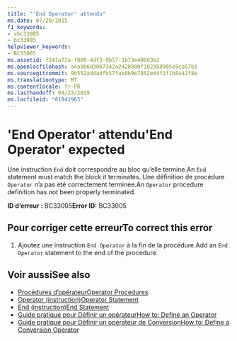 ```yaml
---
title: "'End Operator' attendu"
ms.date: 07/20/2015
f1_keywords:
- vbc33005
- bc33005
helpviewer_keywords:
- BC33005
ms.assetid: f141a72a-f009-4df3-9b57-1b73e40683b2
ms.openlocfilehash: a4a9b6d3067342a2428000f10235d905e5ca57b5
ms.sourcegitcommit: 9b552addadfb57fab0b9e7852ed4f1f1b8a42f8e
ms.translationtype: MT
ms.contentlocale: fr-FR
ms.lasthandoff: 04/23/2019
ms.locfileid: "61941965"
---
```

# <a name="end-operator-expected"></a><span data-ttu-id="8221d-102">'End Operator' attendu</span><span class="sxs-lookup"><span data-stu-id="8221d-102">'End Operator' expected</span></span>
<span data-ttu-id="8221d-103">Une instruction `End` doit correspondre au bloc qu’elle termine.</span><span class="sxs-lookup"><span data-stu-id="8221d-103">An `End` statement must match the block it terminates.</span></span> <span data-ttu-id="8221d-104">Une définition de procédure `Operator` n’a pas été correctement terminée.</span><span class="sxs-lookup"><span data-stu-id="8221d-104">An `Operator` procedure definition has not been properly terminated.</span></span>  
  
 <span data-ttu-id="8221d-105">**ID d’erreur :** BC33005</span><span class="sxs-lookup"><span data-stu-id="8221d-105">**Error ID:** BC33005</span></span>  
  
## <a name="to-correct-this-error"></a><span data-ttu-id="8221d-106">Pour corriger cette erreur</span><span class="sxs-lookup"><span data-stu-id="8221d-106">To correct this error</span></span>  
  
1. <span data-ttu-id="8221d-107">Ajoutez une instruction `End Operator` à la fin de la procédure.</span><span class="sxs-lookup"><span data-stu-id="8221d-107">Add an `End Operator` statement to the end of the procedure.</span></span>  
  
## <a name="see-also"></a><span data-ttu-id="8221d-108">Voir aussi</span><span class="sxs-lookup"><span data-stu-id="8221d-108">See also</span></span>

- [<span data-ttu-id="8221d-109">Procédures d’opérateur</span><span class="sxs-lookup"><span data-stu-id="8221d-109">Operator Procedures</span></span>](../../visual-basic/programming-guide/language-features/procedures/operator-procedures.md)
- [<span data-ttu-id="8221d-110">Operator (instruction)</span><span class="sxs-lookup"><span data-stu-id="8221d-110">Operator Statement</span></span>](../../visual-basic/language-reference/statements/operator-statement.md)
- [<span data-ttu-id="8221d-111">End (instruction)</span><span class="sxs-lookup"><span data-stu-id="8221d-111">End Statement</span></span>](../../visual-basic/language-reference/statements/end-statement.md)
- [<span data-ttu-id="8221d-112">Guide pratique pour Définir un opérateur</span><span class="sxs-lookup"><span data-stu-id="8221d-112">How to: Define an Operator</span></span>](../../visual-basic/programming-guide/language-features/procedures/how-to-define-an-operator.md)
- [<span data-ttu-id="8221d-113">Guide pratique pour Définir un opérateur de Conversion</span><span class="sxs-lookup"><span data-stu-id="8221d-113">How to: Define a Conversion Operator</span></span>](../../visual-basic/programming-guide/language-features/procedures/how-to-define-a-conversion-operator.md)
